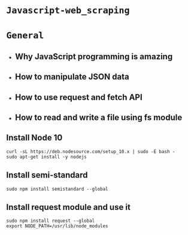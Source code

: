 # `Javascript-web_scraping`


# `General`
- ## Why JavaScript programming is amazing
- ## How to manipulate JSON data
- ## How to use request and fetch API
- ## How to read and write a file using fs module

## Install Node 10
```
curl -sL https://deb.nodesource.com/setup_10.x | sudo -E bash -
sudo apt-get install -y nodejs
```

## Install semi-standard
```
sudo npm install semistandard --global
```

## Install request module and use it
```
sudo npm install request --global
export NODE_PATH=/usr/lib/node_modules
```

